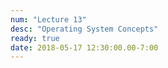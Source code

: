 ```yaml
---
num: "Lecture 13"
desc: "Operating System Concepts"
ready: true
date: 2018-05-17 12:30:00.00-7:00
---
```


